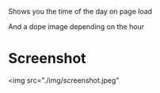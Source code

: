 Shows you the time of the day on page load

And a dope image depending on the hour

# Screenshot
<img src="./img/screenshot.jpeg"
